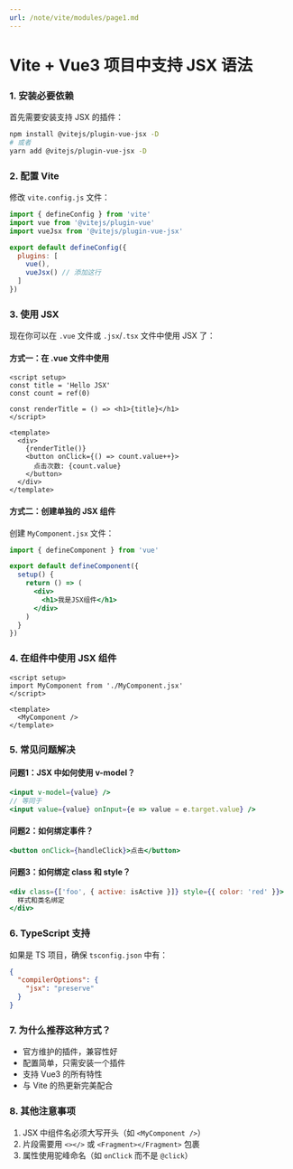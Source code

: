```yaml
---
url: /note/vite/modules/page1.md
---
```

# Vite + Vue3 项目中支持 JSX 语法

### 1. 安装必要依赖

首先需要安装支持 JSX 的插件：

```bash
npm install @vitejs/plugin-vue-jsx -D
# 或者
yarn add @vitejs/plugin-vue-jsx -D
```

### 2. 配置 Vite

修改 `vite.config.js` 文件：

```javascript
import { defineConfig } from 'vite'
import vue from '@vitejs/plugin-vue'
import vueJsx from '@vitejs/plugin-vue-jsx'

export default defineConfig({
  plugins: [
    vue(), 
    vueJsx() // 添加这行
  ]
})
```

### 3. 使用 JSX

现在你可以在 `.vue` 文件或 `.jsx`/`.tsx` 文件中使用 JSX 了：

#### 方式一：在 .vue 文件中使用

```vue
<script setup>
const title = 'Hello JSX'
const count = ref(0)

const renderTitle = () => <h1>{title}</h1>
</script>

<template>
  <div>
    {renderTitle()}
    <button onClick={() => count.value++}>
      点击次数: {count.value}
    </button>
  </div>
</template>
```

#### 方式二：创建单独的 JSX 组件

创建 `MyComponent.jsx` 文件：

```jsx
import { defineComponent } from 'vue'

export default defineComponent({
  setup() {
    return () => (
      <div>
        <h1>我是JSX组件</h1>
      </div>
    )
  }
})
```

### 4. 在组件中使用 JSX 组件

```vue
<script setup>
import MyComponent from './MyComponent.jsx'
</script>

<template>
  <MyComponent />
</template>
```

### 5. 常见问题解决

#### 问题1：JSX 中如何使用 v-model？

```jsx
<input v-model={value} />
// 等同于
<input value={value} onInput={e => value = e.target.value} />
```

#### 问题2：如何绑定事件？

```jsx
<button onClick={handleClick}>点击</button>
```

#### 问题3：如何绑定 class 和 style？

```jsx
<div class={['foo', { active: isActive }]} style={{ color: 'red' }}>
  样式和类名绑定
</div>
```

### 6. TypeScript 支持

如果是 TS 项目，确保 `tsconfig.json` 中有：

```json
{
  "compilerOptions": {
    "jsx": "preserve"
  }
}
```

### 7. 为什么推荐这种方式？

* 官方维护的插件，兼容性好
* 配置简单，只需安装一个插件
* 支持 Vue3 的所有特性
* 与 Vite 的热更新完美配合

### 8. 其他注意事项

1. JSX 中组件名必须大写开头（如 `<MyComponent />`）
2. 片段需要用 `<></>` 或 `<Fragment></Fragment>` 包裹
3. 属性使用驼峰命名（如 `onClick` 而不是 `@click`）
